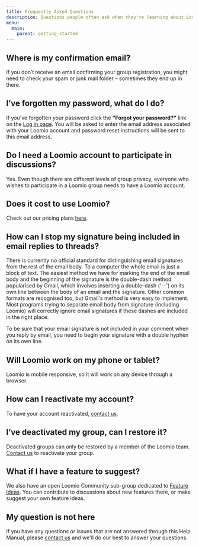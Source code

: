 ```yaml
---
title: Frequently Asked Questions
description: Questions people often ask when they're learning about Loomio.
menu:
  main:
    parent: getting_started
---
```


## Where is my confirmation email?
If you don’t receive an email confirming your group registration, you might need to check your spam or junk mail folder – sometimes they end up in there.

## I’ve forgotten my password, what do I do?
If you’ve forgotten your password click the **"Forgot your password?"** link on the [Log in page](https://www.loomio.org/users/sign_in "opens in new tab"). You will be asked to enter the email address associated with your Loomio account and password reset instructions will be sent to this email address.

## Do I need a Loomio account to participate in discussions?
Yes. Even though there are different levels of group privacy, everyone who wishes to participate in a Loomio group needs to have a Loomio account.

## Does it cost to use Loomio?
Check out our pricing plans [here](https://www.loomio.org/pricing).

## How can I stop my signature being included in email replies to threads?
There is currently no official standard for distinguishing email signatures from the rest of the email body. To a computer the whole email is just a block of text. The easiest method we have for marking the end of the email body and the beginning of the signature is the double-dash method popularised by Gmail, which involves inserting a double-dash ('--') on its own line between the body of an email and the signature. Other common formats are recognised too, but Gmail's method is very easy to implement. Most programs trying to separate email body from signature (including Loomio) will correctly ignore email signatures if these dashes are included in the right place.

To be sure that your email signature is not included in your comment when you reply by email, you need to begin your signature with a double hyphen on its own line.

## Will Loomio work on my phone or tablet?
Loomio is mobile responsive, so it will work on any device through a browser.

## How can I reactivate my account?
To have your account reactivated, [contact us](https://loomio.org/contact "opens in new tab").

## I’ve deactivated my group, can I restore it?
Deactivated groups can only be restored by a member of the Loomio team. [Contact us](https://loomio.org/contact "opens in new tab") to reactivate your group.

## What if I have a feature to suggest?
We also have an open Loomio Community sub-group dedicated to [Feature Ideas](https://www.loomio.org/g/GN7EFQTK/loomio-community-feature-ideas "opens in new tab"). You can contribute to discussions about new features there, or make suggest your own feature ideas.

## My question is not here
If you have any questions or issues that are not answered through this Help Manual, please [contact us](https://www.loomio.org/contact) and we'll do our best to answer your questions.
